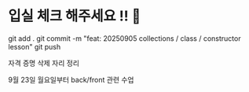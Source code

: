 # 입실 체크 해주세요 !! 💌

git add .
git commit -m "feat: 20250905 collections / class / constructor lesson"
git push

자격 증명 삭제
자리 정리

9월 23일 월요일부터 back/front 관련 수업
